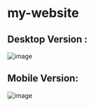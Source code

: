 # my-website

## Desktop Version : 

![image](https://user-images.githubusercontent.com/54578439/165940108-cd0bc300-73a4-464f-91e3-d456215d3d5c.png)


## Mobile Version: 

![image](https://user-images.githubusercontent.com/54578439/165940135-6cdd9eab-7bb6-4132-a431-3a4754626f3e.png)
